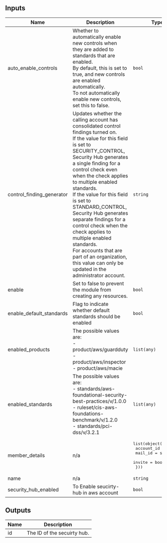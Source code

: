 ## Inputs

| Name | Description | Type | Default | Required |
|------|-------------|------|---------|:--------:|
| auto\_enable\_controls | Whether to automatically enable new controls when they are added to standards that are enabled. <br>By default, this is set to true, and new controls are enabled automatically. <br>To not automatically enable new controls, set this to false. | `bool` | `true` | no |
| control\_finding\_generator | Updates whether the calling account has consolidated control findings turned on. <br>If the value for this field is set to SECURITY\_CONTROL, <br>Security Hub generates a single finding for a control check even when the check applies to multiple enabled standards. <br>If the value for this field is set to STANDARD\_CONTROL, <br>Security Hub generates separate findings for a control check when the check applies to multiple enabled standards. <br>For accounts that are part of an organization, <br>this value can only be updated in the administrator account. | `string` | `null` | no |
| enable | Set to false to prevent the module from creating any resources. | `bool` | `true` | no |
| enable\_default\_standards | Flag to indicate whether default standards should be enabled | `bool` | `true` | no |
| enabled\_products | The possible values are:<br>- product/aws/guardduty<br>- product/aws/inspector<br>- product/aws/macie | `list(any)` | `[]` | no |
| enabled\_standards | The possible values are:<br>- standards/aws-foundational-security-best-practices/v/1.0.0<br>- ruleset/cis-aws-foundations-benchmark/v/1.2.0<br>- standards/pci-dss/v/3.2.1 | `list(any)` | `[]` | no |
| member\_details | n/a | <pre>list(object({<br>    account_id = string<br>    mail_id    = string<br>    invite     = bool<br>  }))</pre> | `[]` | no |
| name | n/a | `string` | `""` | no |
| security\_hub\_enabled | To Enable seucirty-hub in aws account | `bool` | `true` | no |

## Outputs

| Name | Description |
|------|-------------|
| id | The ID of the secuirty hub. |

